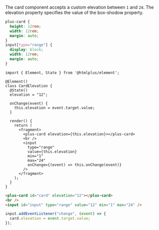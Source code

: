 The card component accepts a custom elevation between `1` and `24`. The elevation property specifies the value of the box-shodow property.

```css [style]
plus-card {
  height: 12rem;
  width: 12rem;
  margin: auto;
}
input[type="range"] {
  display: block;
  width: 12rem;
  margin: auto;
}
```

```tsx [script]
import { Element, State } from '@htmlplus/element';

@Element()
class CardElevation {
  @State()
  elevation = "12";

  onChange(event) {
    this.elevation = event.target.value;
  }

  render() {
    return (
      <fragment>
        <plus-card elevation={this.elevation}></plus-card>
        <br />
        <input
          type="range"
          value={this.elevation}
          min="1"
          max="24"
          onChange={(event) => this.onChange(event)}
        />
      </fragment>
    );
  }
}
```

```html [javascript:template]
<plus-card id="card" elevation="12"></plus-card>
<br />
<input id="input" type="range" value="12" min="1" max="24" />
```

```js [javascript:script]
input.addEventListener("change", (event) => {
  card.elevation = event.target.value;
});
```
